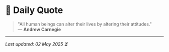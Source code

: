 # 📜 Daily Quote

> "All human beings can alter their lives by altering their attitudes."  
> — **Andrew Carnegie**

---

_Last updated: 02 May 2025 ⏳_
